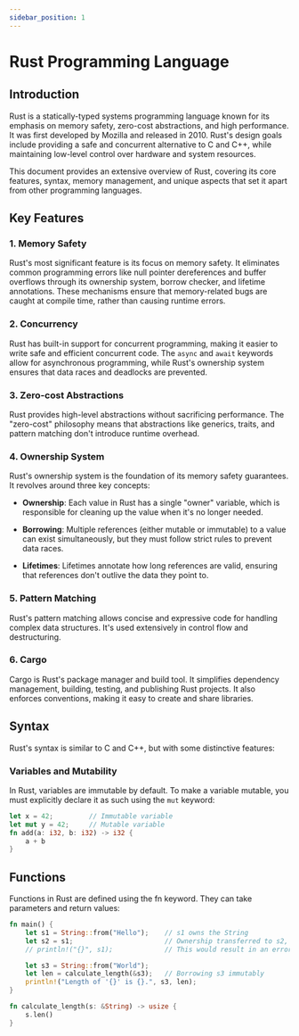 ```yaml
---
sidebar_position: 1
---
```


# Rust Programming Language

## Introduction

Rust is a statically-typed systems programming language known for its emphasis on memory safety, zero-cost abstractions, and high performance. It was first developed by Mozilla and released in 2010. Rust's design goals include providing a safe and concurrent alternative to C and C++, while maintaining low-level control over hardware and system resources.

This document provides an extensive overview of Rust, covering its core features, syntax, memory management, and unique aspects that set it apart from other programming languages.

## Key Features

### 1. Memory Safety

Rust's most significant feature is its focus on memory safety. It eliminates common programming errors like null pointer dereferences and buffer overflows through its ownership system, borrow checker, and lifetime annotations. These mechanisms ensure that memory-related bugs are caught at compile time, rather than causing runtime errors.

### 2. Concurrency

Rust has built-in support for concurrent programming, making it easier to write safe and efficient concurrent code. The `async` and `await` keywords allow for asynchronous programming, while Rust's ownership system ensures that data races and deadlocks are prevented.

### 3. Zero-cost Abstractions

Rust provides high-level abstractions without sacrificing performance. The "zero-cost" philosophy means that abstractions like generics, traits, and pattern matching don't introduce runtime overhead.

### 4. Ownership System

Rust's ownership system is the foundation of its memory safety guarantees. It revolves around three key concepts:

- **Ownership**: Each value in Rust has a single "owner" variable, which is responsible for cleaning up the value when it's no longer needed.

- **Borrowing**: Multiple references (either mutable or immutable) to a value can exist simultaneously, but they must follow strict rules to prevent data races.

- **Lifetimes**: Lifetimes annotate how long references are valid, ensuring that references don't outlive the data they point to.

### 5. Pattern Matching

Rust's pattern matching allows concise and expressive code for handling complex data structures. It's used extensively in control flow and destructuring.

### 6. Cargo

Cargo is Rust's package manager and build tool. It simplifies dependency management, building, testing, and publishing Rust projects. It also enforces conventions, making it easy to create and share libraries.

## Syntax

Rust's syntax is similar to C and C++, but with some distinctive features:

### Variables and Mutability

In Rust, variables are immutable by default. To make a variable mutable, you must explicitly declare it as such using the `mut` keyword:

```rust
let x = 42;         // Immutable variable
let mut y = 42;     // Mutable variable
fn add(a: i32, b: i32) -> i32 {
    a + b
}
```
## Functions

Functions in Rust are defined using the fn keyword. They can take parameters and return values:

```rust
fn main() {
    let s1 = String::from("Hello");    // s1 owns the String
    let s2 = s1;                       // Ownership transferred to s2, s1 is no longer valid
    // println!("{}", s1);             // This would result in an error

    let s3 = String::from("World");
    let len = calculate_length(&s3);   // Borrowing s3 immutably
    println!("Length of '{}' is {}.", s3, len);
}

fn calculate_length(s: &String) -> usize {
    s.len()
}
```
